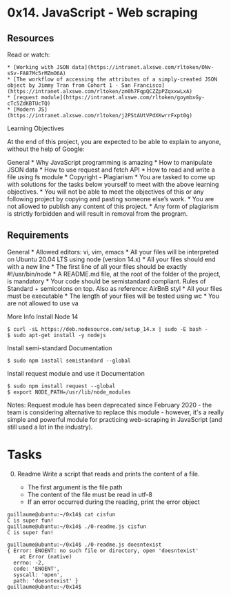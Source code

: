 # 0x14. JavaScript - Web scraping

## Resources
Read or watch:

	* [Working with JSON data](https://intranet.alxswe.com/rltoken/ONv-sSv-FA87Mc5rMZmO6A)
	* [The workflow of accessing the attributes of a simply-created JSON object by Jimmy Tran from Cohort 1 - San Francisco](https://intranet.alxswe.com/rltoken/zm0h7FqpQCZZpPZqxxwLxA)
	* [request module](https://intranet.alxswe.com/rltoken/goymbxGy-cTc5ZdKBTUcTQ)
	* [Modern JS](https://intranet.alxswe.com/rltoken/j2PStAUtVPdXKwrrFxpt0g)

Learning Objectives

At the end of this project, you are expected to be able to explain to anyone, without the help of Google:

General
	* Why JavaScript programming is amazing
	* How to manipulate JSON data
	* How to use request and fetch API
	* How to read and write a file using fs module
	* Copyright - Plagiarism
	* You are tasked to come up with solutions for the tasks below yourself to meet with the above learning objectives.
	* You will not be able to meet the objectives of this or any following project by copying and pasting someone else’s work.
	* You are not allowed to publish any content of this project.
	* Any form of plagiarism is strictly forbidden and will result in removal from the program.

## Requirements
General
	* Allowed editors: vi, vim, emacs
	* All your files will be interpreted on Ubuntu 20.04 LTS using node (version 14.x)
	* All your files should end with a new line
	* The first line of all your files should be exactly #!/usr/bin/node
	* A README.md file, at the root of the folder of the project, is mandatory
	* Your code should be semistandard compliant. Rules of Standard + semicolons on top. Also as reference: AirBnB styl
	* All your files must be executable
	* The length of your files will be tested using wc
	* You are not allowed to use va

More Info
Install Node 14
```
$ curl -sL https://deb.nodesource.com/setup_14.x | sudo -E bash -
$ sudo apt-get install -y nodejs
```
Install semi-standard
Documentation
```
$ sudo npm install semistandard --global
```
Install request module and use it
Documentation

```
$ sudo npm install request --global
$ export NODE_PATH=/usr/lib/node_modules
```
Notes: Request module has been deprecated since February 2020 - the team is considering alternative to replace this module - however, it's a really simple and powerful module for practicing web-scraping in JavaScript (and still used a lot in the industry).

# Tasks

0. Readme
Write a script that reads and prints the content of a file.

	* The first argument is the file path
	* The content of the file must be read in utf-8
	* If an error occurred during the reading, print the error object
```
guillaume@ubuntu:~/0x14$ cat cisfun
C is super fun!
guillaume@ubuntu:~/0x14$ ./0-readme.js cisfun
C is super fun!

guillaume@ubuntu:~/0x14$ ./0-readme.js doesntexist
{ Error: ENOENT: no such file or directory, open 'doesntexist'
    at Error (native)
  errno: -2,
  code: 'ENOENT',
  syscall: 'open',
  path: 'doesntexist' }
guillaume@ubuntu:~/0x14$ 
```
